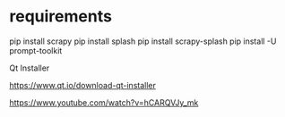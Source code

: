 


# requirements
pip install scrapy
pip install splash
pip install scrapy-splash
pip install -U prompt-toolkit


Qt Installer

https://www.qt.io/download-qt-installer



https://www.youtube.com/watch?v=hCARQVJy_mk